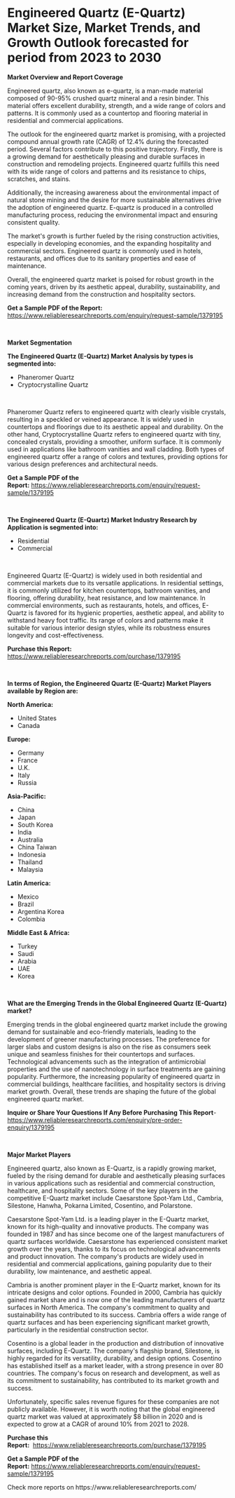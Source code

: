 <p><h1>Engineered Quartz (E-Quartz) Market Size, Market Trends, and Growth Outlook forecasted for period from 2023 to 2030</h1></p><p><strong>Market Overview and Report Coverage</strong></p>
<p><p>Engineered quartz, also known as e-quartz, is a man-made material composed of 90-95% crushed quartz mineral and a resin binder. This material offers excellent durability, strength, and a wide range of colors and patterns. It is commonly used as a countertop and flooring material in residential and commercial applications.</p><p>The outlook for the engineered quartz market is promising, with a projected compound annual growth rate (CAGR) of 12.4% during the forecasted period. Several factors contribute to this positive trajectory. Firstly, there is a growing demand for aesthetically pleasing and durable surfaces in construction and remodeling projects. Engineered quartz fulfills this need with its wide range of colors and patterns and its resistance to chips, scratches, and stains.</p><p>Additionally, the increasing awareness about the environmental impact of natural stone mining and the desire for more sustainable alternatives drive the adoption of engineered quartz. E-quartz is produced in a controlled manufacturing process, reducing the environmental impact and ensuring consistent quality.</p><p>The market's growth is further fueled by the rising construction activities, especially in developing economies, and the expanding hospitality and commercial sectors. Engineered quartz is commonly used in hotels, restaurants, and offices due to its sanitary properties and ease of maintenance.</p><p>Overall, the engineered quartz market is poised for robust growth in the coming years, driven by its aesthetic appeal, durability, sustainability, and increasing demand from the construction and hospitality sectors.</p></p>
<p><strong>Get a Sample PDF of the Report:</strong> <a href="https://www.reliableresearchreports.com/enquiry/request-sample/1379195">https://www.reliableresearchreports.com/enquiry/request-sample/1379195</a></p>
<p>&nbsp;</p>
<p><strong>Market Segmentation</strong></p>
<p><strong>The Engineered Quartz (E-Quartz) Market Analysis by types is segmented into:</strong></p>
<p><ul><li>Phaneromer Quartz</li><li>Cryptocrystalline Quartz</li></ul></p>
<p>&nbsp;</p>
<p><p>Phaneromer Quartz refers to engineered quartz with clearly visible crystals, resulting in a speckled or veined appearance. It is widely used in countertops and floorings due to its aesthetic appeal and durability. On the other hand, Cryptocrystalline Quartz refers to engineered quartz with tiny, concealed crystals, providing a smoother, uniform surface. It is commonly used in applications like bathroom vanities and wall cladding. Both types of engineered quartz offer a range of colors and textures, providing options for various design preferences and architectural needs.</p></p>
<p><strong>Get a Sample PDF of the Report:</strong>&nbsp;<a href="https://www.reliableresearchreports.com/enquiry/request-sample/1379195">https://www.reliableresearchreports.com/enquiry/request-sample/1379195</a></p>
<p>&nbsp;</p>
<p><strong>The Engineered Quartz (E-Quartz) Market Industry Research by Application is segmented into:</strong></p>
<p><ul><li>Residential</li><li>Commercial</li></ul></p>
<p>&nbsp;</p>
<p><p>Engineered Quartz (E-Quartz) is widely used in both residential and commercial markets due to its versatile applications. In residential settings, it is commonly utilized for kitchen countertops, bathroom vanities, and flooring, offering durability, heat resistance, and low maintenance. In commercial environments, such as restaurants, hotels, and offices, E-Quartz is favored for its hygienic properties, aesthetic appeal, and ability to withstand heavy foot traffic. Its range of colors and patterns make it suitable for various interior design styles, while its robustness ensures longevity and cost-effectiveness.</p></p>
<p><strong>Purchase this Report:</strong>&nbsp; <a href="https://www.reliableresearchreports.com/purchase/1379195">https://www.reliableresearchreports.com/purchase/1379195</a></p>
<p>&nbsp;</p>
<p><strong>In terms of Region, the Engineered Quartz (E-Quartz) Market Players available by Region are:</strong></p>
<p>
    <p> <strong> North America: </strong>
        <ul>
            <li>United States</li>
            <li>Canada</li>
        </ul>
        </p> 
    <p> <strong> Europe: </strong>
        <ul>
            <li>Germany</li>
            <li>France</li>
            <li>U.K.</li>
            <li>Italy</li>
            <li>Russia</li>
        </ul>
        </p> 
    <p> <strong> Asia-Pacific: </strong>
        <ul>
            <li>China</li>
            <li>Japan</li>
            <li>South Korea</li>
            <li>India</li>
            <li>Australia</li>
            <li>China Taiwan</li>
            <li>Indonesia</li>
            <li>Thailand</li>
            <li>Malaysia</li>
        </ul>
        </p> 
    <p> <strong> Latin America: </strong>
        <ul>
            <li>Mexico</li>
            <li>Brazil</li>
            <li>Argentina Korea</li>
            <li>Colombia</li>
        </ul>
        </p> 
    <p> <strong> Middle East & Africa: </strong>
        <ul>
            <li>Turkey</li>
            <li>Saudi</li>
            <li>Arabia</li>
            <li>UAE</li>
            <li>Korea</li>
        </ul>
    </p>
    </p>
<p>&nbsp;</p>
<p><strong>What are the Emerging Trends in the Global Engineered Quartz (E-Quartz) market?</strong></p>
<p><p>Emerging trends in the global engineered quartz market include the growing demand for sustainable and eco-friendly materials, leading to the development of greener manufacturing processes. The preference for larger slabs and custom designs is also on the rise as consumers seek unique and seamless finishes for their countertops and surfaces. Technological advancements such as the integration of antimicrobial properties and the use of nanotechnology in surface treatments are gaining popularity. Furthermore, the increasing popularity of engineered quartz in commercial buildings, healthcare facilities, and hospitality sectors is driving market growth. Overall, these trends are shaping the future of the global engineered quartz market.</p></p>
<p><strong>Inquire or Share Your Questions If Any Before Purchasing This Report</strong>- <a href="https://www.reliableresearchreports.com/enquiry/pre-order-enquiry/1379195">https://www.reliableresearchreports.com/enquiry/pre-order-enquiry/1379195</a></p>
<p>&nbsp;</p>
<p><strong>Major Market Players</strong></p>
<p><p>Engineered quartz, also known as E-Quartz, is a rapidly growing market, fueled by the rising demand for durable and aesthetically pleasing surfaces in various applications such as residential and commercial construction, healthcare, and hospitality sectors. Some of the key players in the competitive E-Quartz market include Caesarstone Spot-Yam Ltd., Cambria, Silestone, Hanwha, Pokarna Limited, Cosentino, and Polarstone.</p><p>Caesarstone Spot-Yam Ltd. is a leading player in the E-Quartz market, known for its high-quality and innovative products. The company was founded in 1987 and has since become one of the largest manufacturers of quartz surfaces worldwide. Caesarstone has experienced consistent market growth over the years, thanks to its focus on technological advancements and product innovation. The company's products are widely used in residential and commercial applications, gaining popularity due to their durability, low maintenance, and aesthetic appeal.</p><p>Cambria is another prominent player in the E-Quartz market, known for its intricate designs and color options. Founded in 2000, Cambria has quickly gained market share and is now one of the leading manufacturers of quartz surfaces in North America. The company's commitment to quality and sustainability has contributed to its success. Cambria offers a wide range of quartz surfaces and has been experiencing significant market growth, particularly in the residential construction sector.</p><p>Cosentino is a global leader in the production and distribution of innovative surfaces, including E-Quartz. The company's flagship brand, Silestone, is highly regarded for its versatility, durability, and design options. Cosentino has established itself as a market leader, with a strong presence in over 80 countries. The company's focus on research and development, as well as its commitment to sustainability, has contributed to its market growth and success.</p><p>Unfortunately, specific sales revenue figures for these companies are not publicly available. However, it is worth noting that the global engineered quartz market was valued at approximately $8 billion in 2020 and is expected to grow at a CAGR of around 10% from 2021 to 2028.</p></p>
<p><strong>Purchase this Report:</strong>&nbsp;&nbsp;<a href="https://www.reliableresearchreports.com/purchase/1379195">https://www.reliableresearchreports.com/purchase/1379195</a></p>
<p></p>
<p><strong>Get a Sample PDF of the Report:</strong>&nbsp;<a href="https://www.reliableresearchreports.com/enquiry/request-sample/1379195">https://www.reliableresearchreports.com/enquiry/request-sample/1379195</a></p>
<p>Check more reports on https://www.reliableresearchreports.com/</p>